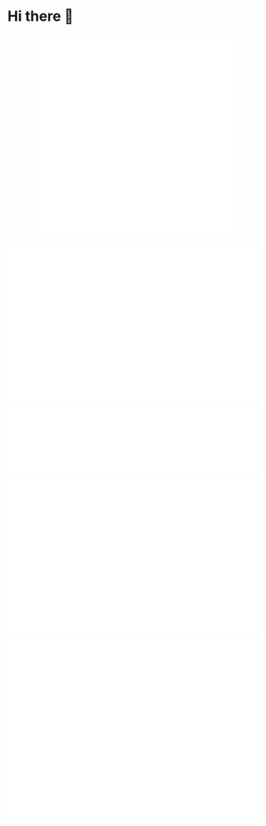 # Hi there 👋



<div align="center">
    <img src="/custom-styled-svgs/main.svg" width="400" height="400" alt="css-in-readme">
</div>

<div>
<img src="/github-metrics.svg" alt="Metrics"/>
<img src="/metrics.plugin.isocalendar.svg" alt="Calendar"/>
<img src="/metrics.plugin.languages.svg" alt="Languages"/>
<img src="/metrics.plugin.achievements.svg" alt="Achievements"/>
<img src="/metrics.plugin.habits.svg" alt="Habits"/>
</div>

<!--
**Nethrenial/Nethrenial** is a ✨ _special_ ✨ repository because its `README.md` (this file) appears on your GitHub profile.

Here are some ideas to get you started:

- 🔭 I’m currently working on ...
- 🌱 I’m currently learning ...
- 👯 I’m looking to collaborate on ...
- 🤔 I’m looking for help with ...
- 💬 Ask me about ...
- 📫 How to reach me: ...
- 😄 Pronouns: ...
- ⚡ Fun fact: ...
-->
